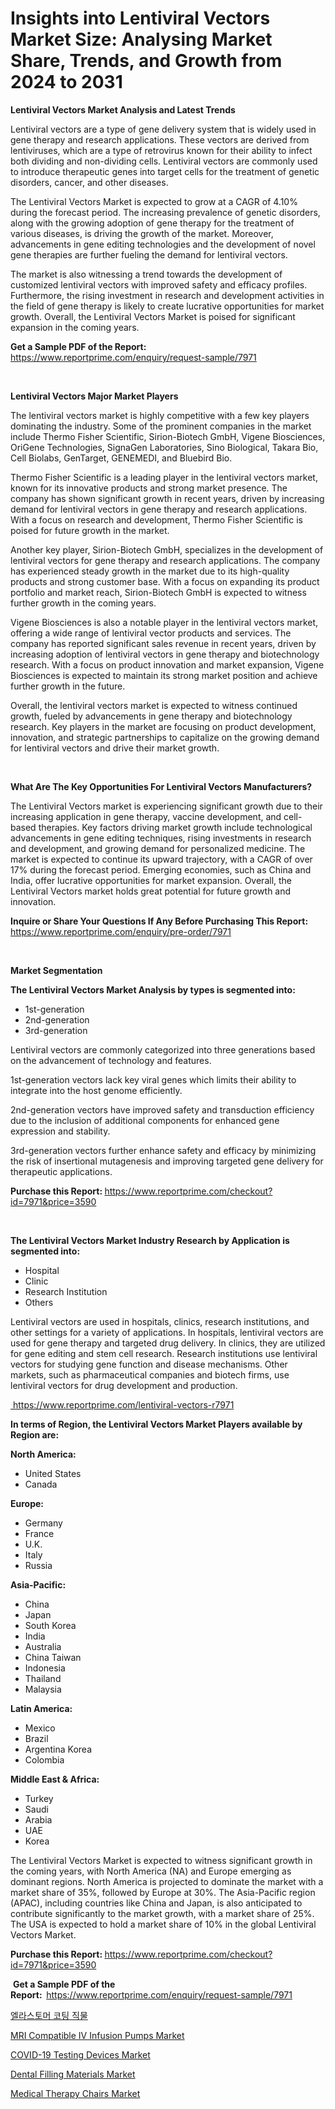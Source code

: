 <p><h1>Insights into Lentiviral Vectors Market Size: Analysing Market Share, Trends, and Growth from 2024 to 2031</h1></p><p><strong>Lentiviral Vectors Market Analysis and Latest Trends</strong></p>
<p><p>Lentiviral vectors are a type of gene delivery system that is widely used in gene therapy and research applications. These vectors are derived from lentiviruses, which are a type of retrovirus known for their ability to infect both dividing and non-dividing cells. Lentiviral vectors are commonly used to introduce therapeutic genes into target cells for the treatment of genetic disorders, cancer, and other diseases.</p><p>The Lentiviral Vectors Market is expected to grow at a CAGR of 4.10% during the forecast period. The increasing prevalence of genetic disorders, along with the growing adoption of gene therapy for the treatment of various diseases, is driving the growth of the market. Moreover, advancements in gene editing technologies and the development of novel gene therapies are further fueling the demand for lentiviral vectors.</p><p>The market is also witnessing a trend towards the development of customized lentiviral vectors with improved safety and efficacy profiles. Furthermore, the rising investment in research and development activities in the field of gene therapy is likely to create lucrative opportunities for market growth. Overall, the Lentiviral Vectors Market is poised for significant expansion in the coming years.</p></p>
<p><strong>Get a Sample PDF of the Report:&nbsp;</strong> <a href="https://www.reportprime.com/enquiry/request-sample/7971">https://www.reportprime.com/enquiry/request-sample/7971</a></p>
<p>&nbsp;</p>
<p><strong>Lentiviral Vectors Major Market Players</strong></p>
<p><p>The lentiviral vectors market is highly competitive with a few key players dominating the industry. Some of the prominent companies in the market include Thermo Fisher Scientific, Sirion-Biotech GmbH, Vigene Biosciences, OriGene Technologies, SignaGen Laboratories, Sino Biological, Takara Bio, Cell Biolabs, GenTarget, GENEMEDI, and Bluebird Bio.</p><p>Thermo Fisher Scientific is a leading player in the lentiviral vectors market, known for its innovative products and strong market presence. The company has shown significant growth in recent years, driven by increasing demand for lentiviral vectors in gene therapy and research applications. With a focus on research and development, Thermo Fisher Scientific is poised for future growth in the market.</p><p>Another key player, Sirion-Biotech GmbH, specializes in the development of lentiviral vectors for gene therapy and research applications. The company has experienced steady growth in the market due to its high-quality products and strong customer base. With a focus on expanding its product portfolio and market reach, Sirion-Biotech GmbH is expected to witness further growth in the coming years.</p><p>Vigene Biosciences is also a notable player in the lentiviral vectors market, offering a wide range of lentiviral vector products and services. The company has reported significant sales revenue in recent years, driven by increasing adoption of lentiviral vectors in gene therapy and biotechnology research. With a focus on product innovation and market expansion, Vigene Biosciences is expected to maintain its strong market position and achieve further growth in the future.</p><p>Overall, the lentiviral vectors market is expected to witness continued growth, fueled by advancements in gene therapy and biotechnology research. Key players in the market are focusing on product development, innovation, and strategic partnerships to capitalize on the growing demand for lentiviral vectors and drive their market growth.</p></p>
<p>&nbsp;</p>
<p><strong>What Are The Key Opportunities For Lentiviral Vectors Manufacturers?</strong></p>
<p><p>The Lentiviral Vectors market is experiencing significant growth due to their increasing application in gene therapy, vaccine development, and cell-based therapies. Key factors driving market growth include technological advancements in gene editing techniques, rising investments in research and development, and growing demand for personalized medicine. The market is expected to continue its upward trajectory, with a CAGR of over 17% during the forecast period. Emerging economies, such as China and India, offer lucrative opportunities for market expansion. Overall, the Lentiviral Vectors market holds great potential for future growth and innovation.</p></p>
<p><strong>Inquire or Share Your Questions If Any Before Purchasing This Report:</strong> <a href="https://www.reportprime.com/enquiry/pre-order/7971">https://www.reportprime.com/enquiry/pre-order/7971</a></p>
<p>&nbsp;</p>
<p><strong>Market Segmentation</strong></p>
<p><strong>The Lentiviral Vectors Market Analysis by types is segmented into:</strong></p>
<p><ul><li>1st-generation</li><li>2nd-generation</li><li>3rd-generation</li></ul></p>
<p><p>Lentiviral vectors are commonly categorized into three generations based on the advancement of technology and features. </p><p>1st-generation vectors lack key viral genes which limits their ability to integrate into the host genome efficiently. </p><p>2nd-generation vectors have improved safety and transduction efficiency due to the inclusion of additional components for enhanced gene expression and stability. </p><p>3rd-generation vectors further enhance safety and efficacy by minimizing the risk of insertional mutagenesis and improving targeted gene delivery for therapeutic applications.</p></p>
<p><strong>Purchase this Report:&nbsp;</strong><a href="https://www.reportprime.com/checkout?id=7971&price=3590">https://www.reportprime.com/checkout?id=7971&price=3590</a></p>
<p>&nbsp;</p>
<p><strong>The Lentiviral Vectors Market Industry Research by Application is segmented into:</strong></p>
<p><ul><li>Hospital</li><li>Clinic</li><li>Research Institution</li><li>Others</li></ul></p>
<p><p>Lentiviral vectors are used in hospitals, clinics, research institutions, and other settings for a variety of applications. In hospitals, lentiviral vectors are used for gene therapy and targeted drug delivery. In clinics, they are utilized for gene editing and stem cell research. Research institutions use lentiviral vectors for studying gene function and disease mechanisms. Other markets, such as pharmaceutical companies and biotech firms, use lentiviral vectors for drug development and production.</p></p>
<p><a href="https://www.reportprime.com/lentiviral-vectors-r7971">&nbsp;https://www.reportprime.com/lentiviral-vectors-r7971</a></p>
<p><strong>In terms of Region, the Lentiviral Vectors Market Players available by Region are:</strong></p>
<p>
    <p> <strong> North America: </strong>
        <ul>
            <li>United States</li>
            <li>Canada</li>
        </ul>
        </p> 
    <p> <strong> Europe: </strong>
        <ul>
            <li>Germany</li>
            <li>France</li>
            <li>U.K.</li>
            <li>Italy</li>
            <li>Russia</li>
        </ul>
        </p> 
    <p> <strong> Asia-Pacific: </strong>
        <ul>
            <li>China</li>
            <li>Japan</li>
            <li>South Korea</li>
            <li>India</li>
            <li>Australia</li>
            <li>China Taiwan</li>
            <li>Indonesia</li>
            <li>Thailand</li>
            <li>Malaysia</li>
        </ul>
        </p> 
    <p> <strong> Latin America: </strong>
        <ul>
            <li>Mexico</li>
            <li>Brazil</li>
            <li>Argentina Korea</li>
            <li>Colombia</li>
        </ul>
        </p> 
    <p> <strong> Middle East & Africa: </strong>
        <ul>
            <li>Turkey</li>
            <li>Saudi</li>
            <li>Arabia</li>
            <li>UAE</li>
            <li>Korea</li>
        </ul>
    </p>
    </p>
<p><p>The Lentiviral Vectors Market is expected to witness significant growth in the coming years, with North America (NA) and Europe emerging as dominant regions. North America is projected to dominate the market with a market share of 35%, followed by Europe at 30%. The Asia-Pacific region (APAC), including countries like China and Japan, is also anticipated to contribute significantly to the market growth, with a market share of 25%. The USA is expected to hold a market share of 10% in the global Lentiviral Vectors Market.</p></p>
<p><strong>Purchase this Report: </strong><a href="https://www.reportprime.com/checkout?id=7971&price=3590">https://www.reportprime.com/checkout?id=7971&price=3590</a></p>
<p>&nbsp;<strong>Get a Sample PDF of the Report:&nbsp;&nbsp;</strong><a href="https://www.reportprime.com/enquiry/request-sample/7971">https://www.reportprime.com/enquiry/request-sample/7971</a></p>
<p><strong></strong></p>
<p><p><a href="https://medium.com/@williambatz03/%EC%97%98%EB%9D%BC%EC%8A%A4%ED%86%A0%EB%A8%B8-%EC%BD%94%ED%8C%85-%EC%9B%90%EB%8B%A8-%EC%8B%9C%EC%9E%A5-%EC%A1%B0%EC%82%AC-%EB%B3%B4%EA%B3%A0%EC%84%9C-2024%EB%85%84%EB%B6%80%ED%84%B0-2031%EB%85%84%EA%B9%8C%EC%A7%80-%EC%95%88%EC%A0%95%EC%A0%81%EC%9D%B8-%EC%97%B0%ED%8F%89%EA%B7%A0-%EC%84%B1%EC%9E%A5%EB%A5%A0%EC%9D%B8-11-4-%EB%A1%9C-%EC%98%88%EC%83%81%EB%90%98%EB%8A%94-%EC%8B%9C%EC%9E%A5-%EC%A0%84%EB%A7%9D-%EB%B0%8F-%EC%84%B1%EC%9E%A5-%EC%A0%84%EB%A7%9D-28bab0904f61">엘라스토머 코팅 직물</a></p><p><a href="https://github.com/AndreanneHane2023/Market-Research-Report-List-2/blob/main/mri-compatible-iv-infusion-pumps-market.md">MRI Compatible IV Infusion Pumps Market</a></p><p><a href="https://medium.com/@clairedivash14/insights-into-the-covid-19-testing-devices-industry-market-financial-status-market-size-and-bbaeb9f6bdc8">COVID-19 Testing Devices Market</a></p><p><a href="https://github.com/flwellarose/Market-Research-Report-List-2/blob/main/dental-filling-materials-market.md">Dental Filling Materials Market</a></p><p><a href="https://medium.com/@claire.robertson78798456/medical-therapy-chairs-market-share-market-analysis-growth-trends-forecasts-for-period-from-650fd0ee8b46">Medical Therapy Chairs Market</a></p></p>